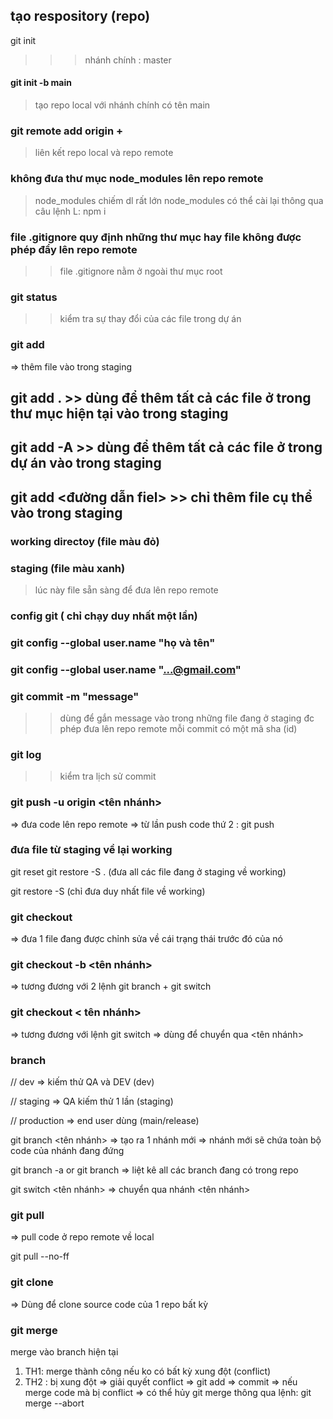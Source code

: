 ## tạo respository (repo)

git init

> > > nhánh chính : master

#### git init -b main

> tạo repo local với nhánh chính có tên main

### git remote add origin + <url repo>

> liên kết repo local và repo remote

### không đưa thư mục node_modules lên repo remote

> node_modules chiếm dl rất lớn
> node_modules có thể cài lại thông qua câu lệnh L: npm i

### file .gitignore quy định những thư mục hay file không được phép đẩy lên repo remote

> > file .gitignore nằm ở ngoài thư mục root

### git status

> > kiểm tra sự thay đổi của các file trong dự án

### git add

=> thêm file vào trong staging

## git add . >> dùng để thêm tất cả các file ở trong thư mục hiện tại vào trong staging

## git add -A >> dùng để thêm tất cả các file ở trong dự án vào trong staging

## git add <đường dẫn fiel> >> chỉ thêm file cụ thể vào trong staging

### working directoy (file màu đỏ)

### staging (file màu xanh)

> lúc này file sẵn sàng để đưa lên repo remote

### config git ( chỉ chạy duy nhất một lần)

### git config --global user.name "họ và tên"

### git config --global user.name "...@gmail.com"

### git commit -m "message"

> > dùng để gắn message vào trong những file đang ở staging đc phép đưa lên repo remote
> > mỗi commit có một mã sha (id)

### git log

> > kiểm tra lịch sử commit

### git push -u origin <tên nhánh>

=> đưa code lên repo remote
=> từ lần push code thứ 2 : git push

### đưa file từ staging về lại working

git reset
git restore -S . (đưa all các file đang ở staging về working)

git restore -S <url file> (chỉ đưa duy nhất file về working)

### git checkout <url file>

=> đưa 1 file đang được chỉnh sửa về cái trạng thái trước đó của nó

### git checkout -b <tên nhánh>

=> tương đương với 2 lệnh git branch + git switch

### git checkout < tên nhánh>

=> tương đương với lệnh git switch
=> dùng để chuyển qua <tên nhánh>

### branch

// dev => kiếm thử QA và DEV (dev)

// staging => QA kiếm thử 1 lần (staging)

// production => end user dùng (main/release)

git branch <tên nhánh>
=> tạo ra 1 nhánh mới
=> nhánh mới sẽ chứa toàn bộ code của nhánh đang đứng

git branch -a or git branch
=> liệt kê all các branch đang có trong repo

git switch <tên nhánh>
=> chuyển qua nhánh <tên nhánh>

### git pull

=> pull code ở repo remote về local

git pull --no-ff

### git clone <url repo>

=> Dùng để clone source code của 1 repo bất kỳ

### git merge <branch>

merge <branch> vào branch hiện tại

1. TH1: merge thành công nếu ko có bất kỳ xung đột (conflict)
2. TH2 : bị xung đột => giải quyết conflict => git add => commit
   => nếu merge code mà bị conflict => có thể hủy git merge thông qua lệnh: git merge --abort
